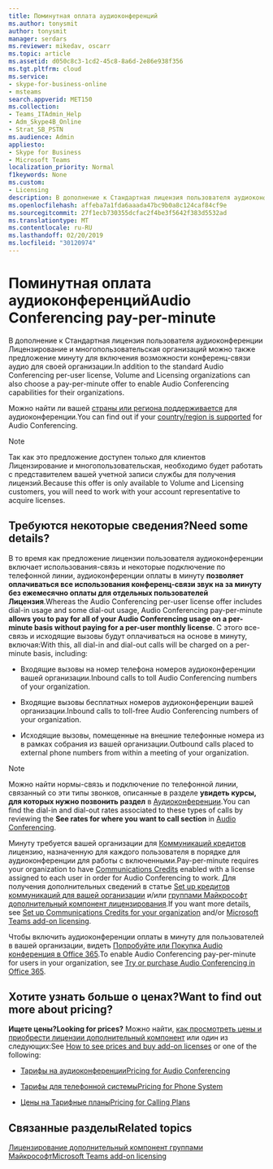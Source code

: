 ```yaml
---
title: Поминутная оплата аудиоконференций
ms.author: tonysmit
author: tonysmit
manager: serdars
ms.reviewer: mikedav, oscarr
ms.topic: article
ms.assetid: d050c8c3-1cd2-45c8-8a6d-2e86e938f356
ms.tgt.pltfrm: cloud
ms.service:
- skype-for-business-online
- msteams
search.appverid: MET150
ms.collection:
- Teams_ITAdmin_Help
- Adm_Skype4B_Online
- Strat_SB_PSTN
ms.audience: Admin
appliesto:
- Skype for Business
- Microsoft Teams
localization_priority: Normal
f1keywords: None
ms.custom:
- Licensing
description: В дополнение к Стандартная лицензия пользователя аудиоконференции организации, использующие корпоративного лицензирования Майкрософт также можно выбрать предложение минуту для включения возможности конференц-связи аудио для своей организации.
ms.openlocfilehash: affeba7a1fda6aaada47bc9b0a8c124caf84cf9e
ms.sourcegitcommit: 27f1ecb730355dcfac2f4be3f5642f383d5532ad
ms.translationtype: MT
ms.contentlocale: ru-RU
ms.lasthandoff: 02/20/2019
ms.locfileid: "30120974"
---
```

# <a name="audio-conferencing-pay-per-minute"></a><span data-ttu-id="e7a17-103">Поминутная оплата аудиоконференций</span><span class="sxs-lookup"><span data-stu-id="e7a17-103">Audio Conferencing pay-per-minute</span></span>

<span data-ttu-id="e7a17-104">В дополнение к Стандартная лицензия пользователя аудиоконференции Лицензирование и многопользовательская организаций можно также предложение минуту для включения возможности конференц-связи аудио для своей организации.</span><span class="sxs-lookup"><span data-stu-id="e7a17-104">In addition to the standard Audio Conferencing per-user license, Volume and Licensing organizations can also choose a pay-per-minute offer to enable Audio Conferencing capabilities for their organizations.</span></span>
  

<span data-ttu-id="e7a17-105">Можно найти ли вашей [страны или региона поддерживается](country-and-region-availability-for-audio-conferencing-and-calling-plans/country-and-region-availability-for-audio-conferencing-and-calling-plans.md) для аудиоконференции.</span><span class="sxs-lookup"><span data-stu-id="e7a17-105">You can find out if your [country/region is supported](country-and-region-availability-for-audio-conferencing-and-calling-plans/country-and-region-availability-for-audio-conferencing-and-calling-plans.md) for Audio Conferencing.</span></span>

  
> [!NOTE]
> <span data-ttu-id="e7a17-106">Так как это предложение доступен только для клиентов Лицензирование и многопользовательская, необходимо будет работать с представителем вашей учетной записи службы для получения лицензий.</span><span class="sxs-lookup"><span data-stu-id="e7a17-106">Because this offer is only available to Volume and Licensing customers, you will need to work with your account representative to acquire licenses.</span></span> 
  
## <a name="need-some-details"></a><span data-ttu-id="e7a17-107">Требуются некоторые сведения?</span><span class="sxs-lookup"><span data-stu-id="e7a17-107">Need some details?</span></span>

<span data-ttu-id="e7a17-108">В то время как предложение лицензии пользователя аудиоконференции включает использования-связь и некоторые подключение по телефонной линии, аудиоконференции оплаты в минуту **позволяет оплачиваться все использования конференц-связи звук на за минуту без ежемесячно оплаты для отдельных пользователей Лицензия**.</span><span class="sxs-lookup"><span data-stu-id="e7a17-108">Whereas the Audio Conferencing per-user license offer includes dial-in usage and some dial-out usage, Audio Conferencing pay-per-minute **allows you to pay for all of your Audio Conferencing usage on a per-minute basis without paying for a per-user monthly license**.</span></span> <span data-ttu-id="e7a17-109">С этого все-связь и исходящие вызовы будут оплачиваться на основе в минуту, включая:</span><span class="sxs-lookup"><span data-stu-id="e7a17-109">With this, all dial-in and dial-out calls will be charged on a per-minute basis, including:</span></span>
  
- <span data-ttu-id="e7a17-110">Входящие вызовы на номер телефона номеров аудиоконференции вашей организации.</span><span class="sxs-lookup"><span data-stu-id="e7a17-110">Inbound calls to toll Audio Conferencing numbers of your organization.</span></span>
    
- <span data-ttu-id="e7a17-111">Входящие вызовы бесплатных номеров аудиоконференции вашей организации.</span><span class="sxs-lookup"><span data-stu-id="e7a17-111">Inbound calls to toll-free Audio Conferencing numbers of your organization.</span></span>
    
- <span data-ttu-id="e7a17-112">Исходящие вызовы, помещенные на внешние телефонные номера из в рамках собрания из вашей организации.</span><span class="sxs-lookup"><span data-stu-id="e7a17-112">Outbound calls placed to external phone numbers from within a meeting of your organization.</span></span>
    
> [!NOTE]
> <span data-ttu-id="e7a17-113">Можно найти нормы-связь и подключение по телефонной линии, связанный со эти типы звонков, описанные в разделе **увидеть курсы, для которых нужно позвонить раздел** в [Аудиоконференции](https://products.office.com/en-us/microsoft-teams/online-meeting-solutions#Rates).</span><span class="sxs-lookup"><span data-stu-id="e7a17-113">You can find the dial-in and dial-out rates associated to these types of calls by reviewing the **See rates for where you want to call section** in [Audio Conferencing](https://products.office.com/en-us/microsoft-teams/online-meeting-solutions#Rates).</span></span>
  
<span data-ttu-id="e7a17-114">Минуту требуется вашей организации для [Коммуникаций кредитов](what-are-communications-credits.md) лицензию, назначенную для каждого пользователя в порядке для аудиоконференции для работы с включенными.</span><span class="sxs-lookup"><span data-stu-id="e7a17-114">Pay-per-minute requires your organization to have [Communications Credits](what-are-communications-credits.md) enabled with a license assigned to each user in order for Audio Conferencing to work.</span></span> <span data-ttu-id="e7a17-115">Для получения дополнительных сведений в статье [Set up кредитов коммуникаций для вашей организации](set-up-communications-credits-for-your-organization.md) и/или [группами Майкрософт дополнительный компонент лицензирования](teams-add-on-licensing/microsoft-teams-add-on-licensing.md).</span><span class="sxs-lookup"><span data-stu-id="e7a17-115">If you want more details, see [Set up Communications Credits for your organization](set-up-communications-credits-for-your-organization.md) and/or [Microsoft Teams add-on licensing](teams-add-on-licensing/microsoft-teams-add-on-licensing.md).</span></span>
  
<span data-ttu-id="e7a17-116">Чтобы включить аудиоконференции оплаты в минуту для пользователей в вашей организации, видеть [Попробуйте или Покупка Audio конференция в Office 365](try-or-purchase-audio-conferencing-in-office-365-for-teams.md).</span><span class="sxs-lookup"><span data-stu-id="e7a17-116">To enable Audio Conferencing pay-per-minute for users in your organization, see [Try or purchase Audio Conferencing in Office 365](try-or-purchase-audio-conferencing-in-office-365-for-teams.md).</span></span>
  
## <a name="want-to-find-out-more-about-pricing"></a><span data-ttu-id="e7a17-117">Хотите узнать больше о ценах?</span><span class="sxs-lookup"><span data-stu-id="e7a17-117">Want to find out more about pricing?</span></span>

 <span data-ttu-id="e7a17-118">**Ищете цены?**</span><span class="sxs-lookup"><span data-stu-id="e7a17-118">**Looking for prices?**</span></span> <span data-ttu-id="e7a17-119">Можно найти, [как просмотреть цены и приобрести лицензии дополнительный компонент](teams-add-on-licensing/microsoft-teams-add-on-licensing.md#bkmk_how) или один из следующих:</span><span class="sxs-lookup"><span data-stu-id="e7a17-119">See [How to see prices and buy add-on licenses](teams-add-on-licensing/microsoft-teams-add-on-licensing.md#bkmk_how) or one of the following:</span></span>
  
- [<span data-ttu-id="e7a17-120">Тарифы на аудиоконференции</span><span class="sxs-lookup"><span data-stu-id="e7a17-120">Pricing for Audio Conferencing</span></span>](https://products.office.com/en-us/skype-for-business/audio-conferencing#Requirements)
    
- [<span data-ttu-id="e7a17-121">Тарифы для телефонной системы</span><span class="sxs-lookup"><span data-stu-id="e7a17-121">Pricing for Phone System</span></span>](https://products.office.com/en-us/skype-for-business/phone-system#Requirements)
    
- [<span data-ttu-id="e7a17-122">Цены на Тарифные планы</span><span class="sxs-lookup"><span data-stu-id="e7a17-122">Pricing for Calling Plans</span></span>](https://products.office.com/en-us/skype-for-business/pstn-calling-plans#requirements)
    
## <a name="related-topics"></a><span data-ttu-id="e7a17-123">Связанные разделы</span><span class="sxs-lookup"><span data-stu-id="e7a17-123">Related topics</span></span>
  
[<span data-ttu-id="e7a17-124">Лицензирование дополнительный компонент группами Майкрософт</span><span class="sxs-lookup"><span data-stu-id="e7a17-124">Microsoft Teams add-on licensing</span></span>](teams-add-on-licensing/microsoft-teams-add-on-licensing.md)
  
  
 
